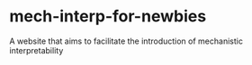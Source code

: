 # mech-interp-for-newbies
A website that aims to facilitate the introduction of mechanistic interpretability
